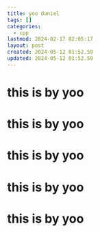 ```yaml
---
title: yoo daniel
tags: []
categories:
  - cpp
lastmod: 2024-02-17 02:05:17
layout: post
created: 2024-05-12 01:52.59
updated: 2024-05-12 01:52.59
---
```


# this is by yoo 
# this is by yoo 
# this is by yoo 
# this is by yoo 
# this is by yoo 


